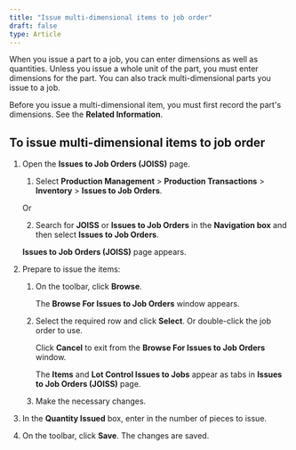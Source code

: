 ```yaml
---
title: "Issue multi-dimensional items to job order"
draft: false
type: Article
---
```


When you issue a part to a job, you can enter dimensions as well as quantities. Unless you issue a whole unit of the part, you must enter dimensions for the part. You can also track multi-dimensional parts you issue to a job.

Before you issue a multi-dimensional item, you must first record the part's dimensions. See the **Related Information**.

## To issue multi-dimensional items to job order

1. Open the **Issues to Job Orders (JOISS)** page.

    1. Select **Production Management** > **Production Transactions** > **Inventory** > **Issues to Job Orders**.

    Or

    2. Search for **JOISS** or **Issues to Job Orders** in the **Navigation box** and then select **Issues to Job Orders**.

    **Issues to Job Orders (JOISS)** page appears.

2. Prepare to issue the items:

    1. On the toolbar, click **Browse**.

        The **Browse For Issues to Job Orders** window appears.

    2. Select the required row and click **Select**. Or double-click the job order to use.

        Click **Cancel** to exit from the **Browse For Issues to Job Orders** window.

        The **Items** and **Lot Control Issues to Jobs** appear as tabs in **Issues to Job Orders (JOISS)** page.

    3. Make the necessary changes.

3. In the **Quantity Issued** box, enter in the number of pieces to issue.

4. On the toolbar, click **Save**. The changes are saved.

​